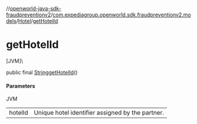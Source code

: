 //[openworld-java-sdk-fraudpreventionv2](../../../index.md)/[com.expediagroup.openworld.sdk.fraudpreventionv2.models](../index.md)/[Hotel](index.md)/[getHotelId](get-hotel-id.md)

# getHotelId

[JVM]\

public final [String](https://docs.oracle.com/javase/8/docs/api/java/lang/String.html)[getHotelId](get-hotel-id.md)()

#### Parameters

JVM

| | |
|---|---|
| hotelId | Unique hotel identifier assigned by the partner. |

